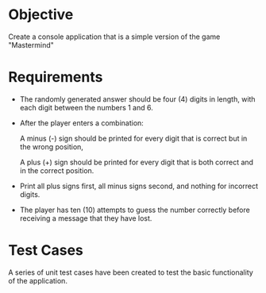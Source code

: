 # Objective
Create a console application that is a simple version of the game "Mastermind" 

# Requirements
- The randomly generated answer should be four (4) digits in length, with each digit between the numbers 1 and 6.
- After the player enters a combination:

  A minus (-) sign should be printed for every digit that is correct but in the wrong position,
  
  A plus (+) sign should be printed for every digit that is both correct and in the correct position.

- Print all plus signs first, all minus signs second, and nothing for incorrect digits.
- The player has ten (10) attempts to guess the number correctly before receiving a message that they have lost.

# Test Cases
A series of unit test cases have been created to test the basic functionality of the application.
